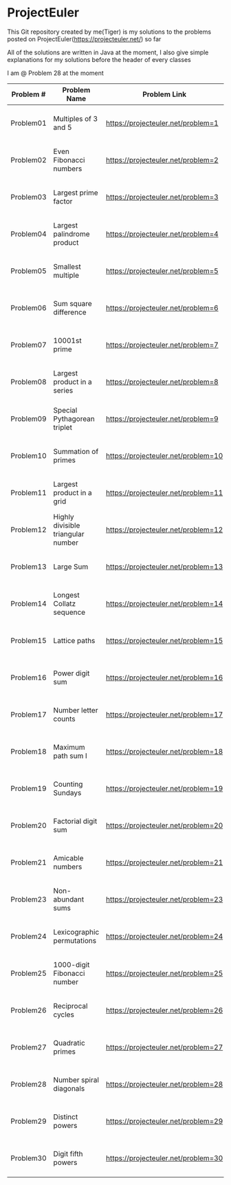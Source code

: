 ProjectEuler
============

This Git repository created by me(Tiger) is my solutions to the problems posted on ProjectEuler(https://projecteuler.net/) so far

All of the solutions are written in Java at the moment, I also give simple explanations for my solutions before the header of every classes


I am @ Problem 28 at the moment



|   Problem #   | Problem Name  | Problem Link  |  Solved Time  | 
| ------------- | ------------- | ------------- | ------------- |
|   Problem01    | Multiples of 3 and 5 |  https://projecteuler.net/problem=1  | 2014-11-27 9:52 pm |
|   Problem02   | Even Fibonacci numbers  |  https://projecteuler.net/problem=2  | 2014-11-27 10:25 pm |
|   Problem03   | Largest prime factor  |  https://projecteuler.net/problem=3  | 2014-12-03 11:35 pm |
|   Problem04   | Largest palindrome product  |  https://projecteuler.net/problem=4  | 2014-12-03 11:35 pm |
|   Problem05   | Smallest multiple  |  https://projecteuler.net/problem=5  | 2014-12-03 11:35 pm |
|   Problem06   | Sum square difference  |  https://projecteuler.net/problem=6  | 2014-12-03 11:35 pm |
|   Problem07   | 10001st prime  |  https://projecteuler.net/problem=7  | 2014-12-03 11:35 pm |
|   Problem08   | Largest product in a series  |  https://projecteuler.net/problem=8  | 2014-12-03 11:35 pm |
|   Problem09   | Special Pythagorean triplet  |  https://projecteuler.net/problem=9  | 2014-12-03 11:35 pm |
|   Problem10   | Summation of primes  |  https://projecteuler.net/problem=10  | 2014-12-03 11:35 pm |
|   Problem11   | Largest product in a grid  |  https://projecteuler.net/problem=11  | 2014-11-28 00:00 am |
|   Problem12   | Highly divisible triangular number  |  https://projecteuler.net/problem=12  | 2014-11-27 10:10 pm |
|   Problem13   | Large Sum  |  https://projecteuler.net/problem=13  | 2014-11-29 4:45 pm |
|   Problem14   | Longest Collatz sequence  |  https://projecteuler.net/problem=14  | 2014-11-29 2:12 am |
|   Problem15   | Lattice paths  |  https://projecteuler.net/problem=15  | 2014-11-28 5:30 pm |
|   Problem16   | Power digit sum  |  https://projecteuler.net/problem=16  | 2014-11-29 5:45 pm |
|   Problem17   | Number letter counts  |  https://projecteuler.net/problem=17  | 2014-11-30 5:32 pm |
|   Problem18   | Maximum path sum I |  https://projecteuler.net/problem=18  | 2014-11-30 3:45 pm |
|   Problem19   | Counting Sundays  |  https://projecteuler.net/problem=19  | 2014-11-30 5:01 pm |
|   Problem20   | Factorial digit sum  |  https://projecteuler.net/problem=20  | 2014-11-30 4:30 pm |
|   Problem21   | Amicable numbers |  https://projecteuler.net/problem=21  | 2014-12-03 10:20 pm |
|   Problem23   | Non-abundant sums |  https://projecteuler.net/problem=23  | 2014-12-04 02:13 am |
|   Problem24   | Lexicographic permutations |  https://projecteuler.net/problem=24  | 2014-12-04 11:31 pm |
|   Problem25   | 1000-digit Fibonacci number |  https://projecteuler.net/problem=25  | 2014-12-05 00:38 am |
|   Problem26   | Reciprocal cycles |  https://projecteuler.net/problem=26  | 2014-12-05 01:34 am |
|   Problem27   | Quadratic primes |  https://projecteuler.net/problem=27  | 2014-12-06 00:15 am |
|   Problem28   | Number spiral diagonals |  https://projecteuler.net/problem=28  | 2014-12-08 06:00 am |
|   Problem29   | Distinct powers |  https://projecteuler.net/problem=29  | 2014-12-08 07:01 am |
|   Problem30   | Digit fifth powers |  https://projecteuler.net/problem=30  | 2014-12-08 08:31 am |




